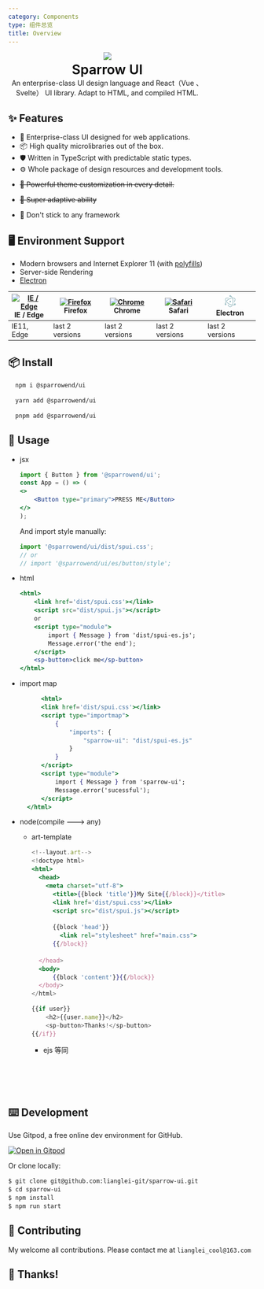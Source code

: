 ```yaml
---
category: Components
type: 组件总览
title: Overview
---
```


<div align="center" style="width: 80%">
  <a href="https://ant.design">
    <img width="200" src="http://www.sparrowui.cn/6f510c040accd6425367b03b7f930462.png">
  </a>
</div>


<div align="center" style="width: 80%; font-size:27px; font-weight: 600;color:#000">Sparrow UI</div>

<div align="center" style="width: 80%">
An enterprise-class UI design language and React（Vue 、Svelte） UI library. Adapt to HTML,   
and compiled HTML.
</div>

## ✨ Features

- 🌈 Enterprise-class UI designed for web applications.
- 📦 High quality microlibraries out of the box.
- 🛡 Written in TypeScript with predictable static types.
- ⚙️ Whole package of design resources and development tools.
- <p style="text-decoration:line-through">🎨 Powerful theme customization in every detail.</p>
- <p style="text-decoration:line-through">🚌 Super adaptive ability</p>
- 🐍 Don't stick to any framework

## 🖥 Environment Support

- Modern browsers and Internet Explorer 11 (with [polyfills](https://stackoverflow.com/questions/57020976/polyfills-in-2019-for-ie11))
- Server-side Rendering
- [Electron](https://www.electronjs.org/)

| [<img src="https://raw.githubusercontent.com/alrra/browser-logos/master/src/edge/edge_48x48.png" alt="IE / Edge" width="24px" height="24px" />](http://godban.github.io/browsers-support-badges/)<br>IE / Edge | [<img src="https://raw.githubusercontent.com/alrra/browser-logos/master/src/firefox/firefox_48x48.png" alt="Firefox" width="24px" height="24px" />](http://godban.github.io/browsers-support-badges/)<br>Firefox | [<img src="https://raw.githubusercontent.com/alrra/browser-logos/master/src/chrome/chrome_48x48.png" alt="Chrome" width="24px" height="24px" />](http://godban.github.io/browsers-support-badges/)<br>Chrome | [<img src="https://raw.githubusercontent.com/alrra/browser-logos/master/src/safari/safari_48x48.png" alt="Safari" width="24px" height="24px" />](http://godban.github.io/browsers-support-badges/)<br>Safari | [<img src="https://raw.githubusercontent.com/alrra/browser-logos/master/src/electron/electron_48x48.png" alt="Electron" width="24px" height="24px" />](http://godban.github.io/browsers-support-badges/)<br>Electron |
| --- | --- | --- | --- | --- |
| IE11, Edge | last 2 versions | last 2 versions | last 2 versions | last 2 versions |

## 📦 Install

```bash
  npm i @sparrowend/ui
```
```bash
  yarn add @sparrowend/ui
```
```bash
  pnpm add @sparrowend/ui
```

## 🔨 Usage
- jsx
    ```jsx
    import { Button } from '@sparrowend/ui';
    const App = () => (
    <>
        <Button type="primary">PRESS ME</Button>
    </>
    );
    ```
    And import style manually:

    ```jsx
    import '@sparrowend/ui/dist/spui.css';
    // or
    // import '@sparrowend/ui/es/button/style';
    ```
- html
    ```jsx
    <html>
        <link href='dist/spui.css'></link>
        <script src="dist/spui.js"></script>
        or
        <script type="module">
            import { Message } from 'dist/spui-es.js';
            Message.error('the end');
        </script>
        <sp-button>click me</sp-button>
    </html>
    ```
- import map
  ```jsx
        <html>
        <link href='dist/spui.css'></link>
        <script type="importmap">
            {
                "imports": {
                    "sparrow-ui": "dist/spui-es.js"
                }
            }
        </script>
        <script type="module">
            import { Message } from 'sparrow-ui';
            Message.error('sucessful');
        </script>
    </html>
  ```
- node(compile ---> any)
  - art-template
    ```jsx
    <!--layout.art-->
    <!doctype html>
    <html>
      <head>
        <meta charset="utf-8">
          <title>{{block 'title'}}My Site{{/block}}</title>
          <link href='dist/spui.css'></link>
          <script src="dist/spui.js"></script>

          {{block 'head'}}
            <link rel="stylesheet" href="main.css">
          {{/block}}

      </head>
      <body>
          {{block 'content'}}{{/block}}
      </body>
    </html>
    ```
    ```js
    {{if user}}
        <h2>{{user.name}}</h2>
        <sp-button>Thanks!</sp-button>
    {{/if}}
    ```
    - ejs 等同

  
<div style="opacity:0">占占占占占占占占占占占占占占占占占占占占占占占占占占占占占占占占占占占占占占占占占占占占占占占占占占占占占占占占占占占占占占占占占占占占占占占占占占占占占占</div>

## ⌨️ Development
Use Gitpod, a free online dev environment for GitHub.

[![Open in Gitpod](https://gitpod.io/button/open-in-gitpod.svg)](https://gitpod.io/#https://github.com/lianglei-git/sparrow-ui)

Or clone locally:

```bash
$ git clone git@github.com:lianglei-git/sparrow-ui.git
$ cd sparrow-ui
$ npm install
$ npm run start
```

## 🤝 Contributing 
My welcome all contributions. Please contact me at `lianglei_cool@163.com`

## 🙇 Thanks!